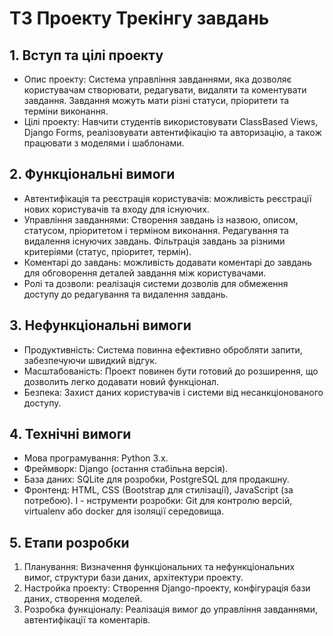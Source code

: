 # ТЗ Проекту Трекінгу завдань

## 1. Вступ та цілі проекту

 - Опис проекту: Система управління завданнями, яка дозволяє
користувачам створювати, редагувати, видаляти та коментувати
завдання. Завдання можуть мати різні статуси, пріоритети та терміни
виконання.
 - Цілі проекту: Навчити студентів використовувати ClassBased Views,
Django Forms, реалізовувати автентифікацію та авторизацію, а також
працювати з моделями і шаблонами.

## 2. Функціональні вимоги


 - Автентифікація та реєстрація користувачів: можливість реєстрації нових
користувачів та входу для існуючих.
 - Управління завданнями:
Створення завдань із назвою, описом, статусом, пріоритетом і
терміном виконання. Редагування та видалення існуючих завдань. Фільтрація завдань за різними критеріями (статус, пріоритет, термін).
 - Коментарі до завдань: можливість додавати коментарі до завдань для
обговорення деталей завдання між користувачами.
 - Ролі та дозволи: реалізація системи дозволів для обмеження доступу до
редагування та видалення завдань.

## 3. Нефункціональні вимоги

 - Продуктивність: Система повинна ефективно обробляти запити,
забезпечуючи швидкий відгук.
 - Масштабованість: Проект повинен бути готовий до розширення, що
дозволить легко додавати новий функціонал.
 - Безпека: Захист даних користувачів і системи від несанкціонованого
доступу.

## 4. Технічні вимоги

 - Мова програмування: Python 3.x.
 - Фреймворк: Django (остання стабільна версія).
 - База даних: SQLite для розробки, PostgreSQL для продакшну.
 - Фронтенд: HTML, CSS Bootstrap для стилізації), JavaScript (за потребою).
І - нструменти розробки: Git для контролю версій, virtualenv або docker для
ізоляції середовища.

## 5. Етапи розробки
 1. Планування: Визначення функціональних та нефункціональних вимог,
структури бази даних, архітектури проекту.
 2. Настройка проекту: Створення Django-проекту, конфігурація бази даних,
створення моделей.
 3. Розробка функціоналу: Реалізація вимог до управління завданнями,
автентифікації та коментарів.

